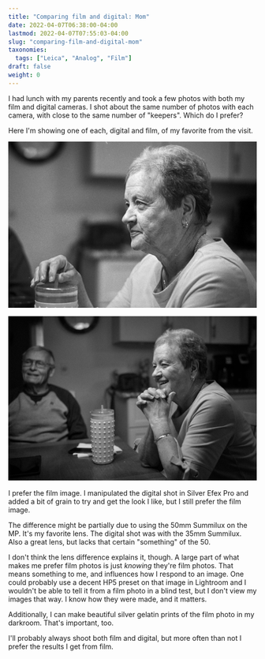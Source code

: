 ```yaml
---
title: "Comparing film and digital: Mom"
date: 2022-04-07T06:38:00-04:00
lastmod: 2022-04-07T07:55:03-04:00
slug: "comparing-film-and-digital-mom"
taxonomies:
  tags: ["Leica", "Analog", "Film"]
draft: false
weight: 0
---
```


I had lunch with my parents recently and took a few photos with both my film and digital cameras. I shot about the same number of photos with each camera, with close to the same number of "keepers". Which do I prefer?

<!--more-->

Here I'm showing one of each, digital and film, of my favorite from the visit.

![ Film: Leica MP (HP5 Plus)](MomFilm.jpg " Film: Leica MP (HP5 Plus)")

![Digital: Leica M10-R (B&W conversion in Silver Efex)](MomDigital.jpg "Digital: Leica M10-R (B&W conversion in Silver Efex)")

I prefer the film image. I manipulated the digital shot in Silver Efex Pro and added a bit of grain to try and get the look I like, but I still prefer the film image.

The difference might be partially due to using the 50mm Summilux on the MP. It's my favorite lens. The digital shot was with the 35mm Summilux. Also a great lens, but lacks that certain "something" of the 50.

I don't think the lens difference explains it, though. A large part of what makes me prefer film photos is just _knowing_ they're film photos. That means something to me, and influences how I respond to an image. One could probably use a decent HP5 preset on that image in Lightroom and I wouldn't be able to tell it from a film photo in a blind test, but I don't view my images that way. I know how they were made, and it matters.

Additionally, I can make beautiful silver gelatin prints of the film photo in my darkroom. That's important, too.

I'll probably always shoot both film and digital, but more often than not I prefer the results I get from film.

